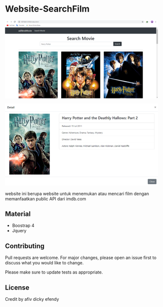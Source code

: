# Website-SearchFilm
![result a](https://github.com/adifens/Website-SearchFilm/blob/master/a.png)

![result b](https://github.com/adifens/Website-SearchFilm/blob/master/b.png)

website ini berupa website untuk menemukan atau mencari film dengan memanfaatkan public API dari imdb.com

## Material
- Boostrap 4
- Jquery

## Contributing
Pull requests are welcome. For major changes, please open an issue first to discuss what you would like to change.

Please make sure to update tests as appropriate.

## License
Credit by afiv dicky efendy